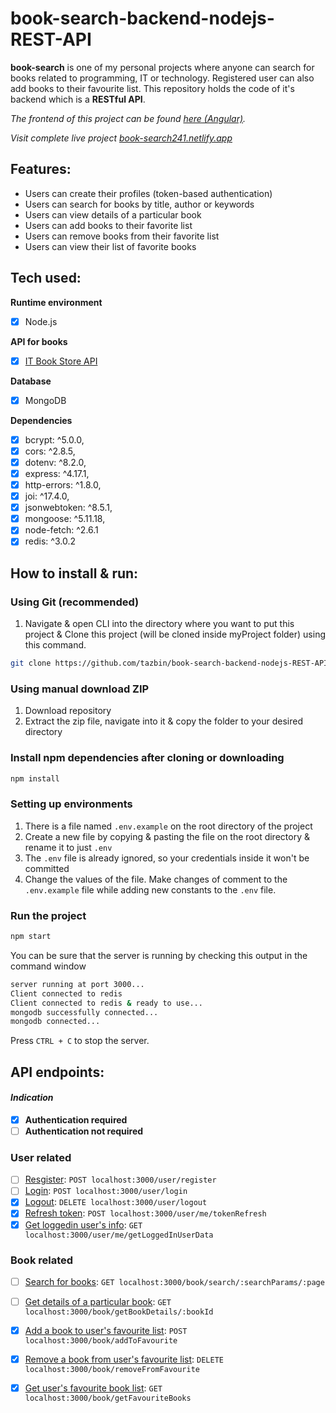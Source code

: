# book-search-backend-nodejs-REST-API

**book-search** is one of my personal projects where anyone can search for books related to programming, IT or technology. Registered user can also add books to their favourite list. This repository holds the code of it's backend which is a **RESTful API**.

<em> The frontend of this project can be found [here (Angular)](https://github.com/tazbin/book-search-frontend-Angular). </em>

<em> Visit complete live project [book-search241.netlify.app](https://book-search241.netlify.app/) </em>

## Features:
- Users can create their profiles (token-based authentication)
- Users can search for books by title, author or keywords
- Users can view details of a particular book
- Users can add books to their favorite list
- Users can remove books from their favorite list
- Users can view their list of favorite books

## Tech used:

**Runtime environment**
- [x] Node.js

**API for books**
- [x] [IT Book Store API](https://api.itbook.store/)

**Database**
- [x] MongoDB

**Dependencies**
- [x] bcrypt: ^5.0.0,
- [x] cors: ^2.8.5,
- [x] dotenv: ^8.2.0,
- [x] express: ^4.17.1,
- [x] http-errors: ^1.8.0,
- [x] joi: ^17.4.0,
- [x] jsonwebtoken: ^8.5.1,
- [x] mongoose: ^5.11.18,
- [x] node-fetch: ^2.6.1
- [x] redis: ^3.0.2

## How to install & run:
### Using Git (recommended)
1. Navigate & open CLI into the directory where you want to put this project & Clone this project (will be cloned inside myProject folder) using this command.
   
```bash
git clone https://github.com/tazbin/book-search-backend-nodejs-REST-API.git ./myProject
```
### Using manual download ZIP
1. Download repository
2. Extract the zip file, navigate into it & copy the folder to your desired directory

### Install npm dependencies after cloning or downloading
```bash
npm install
```

### Setting up environments
1. There is a file named `.env.example` on the root directory of the project
2. Create a new file by copying & pasting the file on the root directory & rename it to just `.env`
3. The `.env` file is already ignored, so your credentials inside it won't be committed
4. Change the values of the file. Make changes of comment to the `.env.example` file while adding new constants to the `.env` file.

### Run the project
```bash
npm start
```

You can be sure that the server is running by checking this output in the command window
```bash
server running at port 3000...
Client connected to redis
Client connected to redis & ready to use...
mongodb successfully connected...
mongodb connected...
```

Press `CTRL + C` to stop the server.

## API endpoints:

#### *Indication*
- [x] **Authentication required**
- [ ] **Authentication not required**

### User related
- [ ] [Resgister](docs/user/register.md): `POST localhost:3000/user/register`
- [ ] [Login](docs/user/login.md): `POST localhost:3000/user/login`
- [x] [Logout](docs/user/logout.md): `DELETE localhost:3000/user/logout`
- [x] [Refresh token](docs/user/refreshToken.md): `POST localhost:3000/user/me/tokenRefresh`
- [x] [Get loggedin user's info](docs/user/getLoggedInUserData.md): `GET localhost:3000/user/me/getLoggedInUserData`

### Book related
- [ ] [Search for books](docs/book/searchBook.md): `GET localhost:3000/book/search/:searchParams/:page`
- [ ] [Get details of a particular book](docs/book/getDetailsOfABook.md): `GET localhost:3000/book/getBookDetails/:bookId`
- [x] [Add a book to user's favourite list](docs/book/addBookToFavourite.md): `POST localhost:3000/book/addToFavourite`
- [x] [Remove a book from user's favourite list](docs/book/removeBookFromFavourite.md): `DELETE localhost:3000/book/removeFromFavourite`
- [x] [Get user's favourite book list](docs/book/getUserFavouriteBookList.md): `GET localhost:3000/book/getFavouriteBooks`


